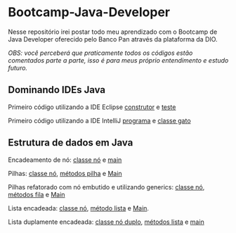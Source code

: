 # Bootcamp-Java-Developer

Nesse repositório irei postar todo meu aprendizado com o Bootcamp de Java Developer oferecido pelo Banco Pan através da plataforma da DIO.

 <i> OBS: você perceberá que praticamente todos os códigos estão comentados parte a parte, isso é para meus próprio entendimento e estudo futuro. </i>

## Dominando IDEs Java

Primeiro código utilizando a IDE Eclipse [construtor](https://github.com/thaisconto/Bootcamp-Java-Developer/blob/main/construtor.java) e [teste](https://github.com/thaisconto/Bootcamp-Java-Developer/blob/main/primeiroTeste.java)

Primeiro código utilizando a IDE IntelliJ [programa](https://github.com/thaisconto/Bootcamp-Java-Developer/blob/main/programa.java) e [classe gato](https://github.com/thaisconto/Bootcamp-Java-Developer/blob/main/gato.java)

## Estrutura de dados em Java
Encadeamento de nó: [classe nó](https://github.com/thaisconto/Bootcamp-Java-Developer/blob/main/No.java) e [main](https://github.com/thaisconto/Bootcamp-Java-Developer/blob/main/Main.java)

Pilhas: [classe nó](https://github.com/thaisconto/Bootcamp-Java-Developer/blob/main/No.java), [métodos pilha](https://github.com/thaisconto/Bootcamp-Java-Developer/blob/main/Pilha.java) e [Main](https://github.com/thaisconto/Bootcamp-Java-Developer/blob/main/Main.java)

Pilhas refatorado com nó embutido e utilizando generics: [classe nó](https://github.com/thaisconto/Bootcamp-Java-Developer/blob/main/No.java), [métodos fila](https://github.com/thaisconto/Bootcamp-Java-Developer/blob/main/Fila.java) e [Main](https://github.com/thaisconto/Bootcamp-Java-Developer/blob/main/Main.java)

Lista encadeada: [classe nó](https://github.com/thaisconto/Bootcamp-Java-Developer/blob/main/No.java), [método lista](https://github.com/thaisconto/Bootcamp-Java-Developer/blob/main/ListaEncadeada.java) e [Main](https://github.com/thaisconto/Bootcamp-Java-Developer/blob/main/Main.java).

Lista duplamente encadeada: [classe nó duplo](https://github.com/thaisconto/Bootcamp-Java-Developer/blob/main/NoDuplo.java), [métodos lista](https://github.com/thaisconto/Bootcamp-Java-Developer/blob/main/ListaDuplamenteEncadeada.java) e [main](https://github.com/thaisconto/Bootcamp-Java-Developer/blob/main/Main.java)
